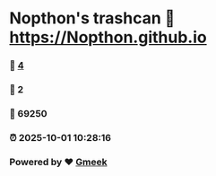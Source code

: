 # Nopthon's trashcan :link: https://Nopthon.github.io 
### :page_facing_up: [4](https://Nopthon.github.io/tag.html) 
### :speech_balloon: 2 
### :hibiscus: 69250 
### :alarm_clock: 2025-10-01 10:28:16 
### Powered by :heart: [Gmeek](https://github.com/Meekdai/Gmeek)
